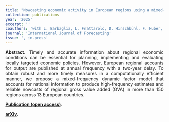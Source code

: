 ```yaml
---
title: "Nowcasting economic activity in European regions using a mixed-frequency DFM. [doi](https://arxiv.org/abs/2401.10054)"
collection: publications
year: '2025'
excerpt: ''
coauthors: 'with L. Barbaglia, L. Frattarolo, D. Hirschbühl, F. Huber, L. Onorante, M. Pfarrhofer, and L. Tiozzo Pezzoli'
journal: 'International Journal of Forecasting'
issue: ', in-press'
---
```

<p align="justify"> <b>Abstract.</b> Timely and accurate information about regional economic conditions can be essential for planning, implementing and evaluating locally targeted economic policies. However, European regional accounts for output are published at annual frequency with a two-year delay. To obtain robust and more timely measures in a computationally efficient manner, we propose a mixed-frequency dynamic factor model that accounts for national information to produce high-frequency estimates and reliable nowcasts of  regional gross value added (GVA) in more than 150 regions across 13 European countries. 
</p>

[**Publication (open access)**](https://arxiv.org/abs/2401.10054).

[**arXiv**](https://arxiv.org/abs/2401.10054).
